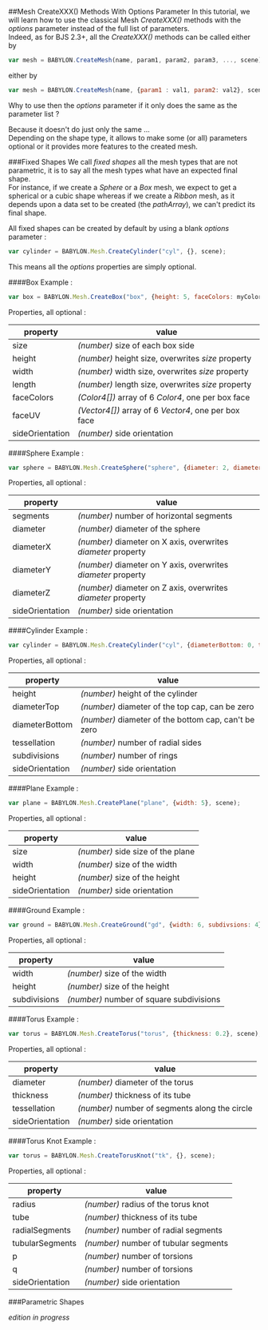 ##Mesh CreateXXX() Methods With Options Parameter
In this tutorial, we will learn how to use the classical Mesh _CreateXXX()_ methods with the _options_ parameter instead of the full list of parameters.  
Indeed, as for BJS 2.3+, all the _CreateXXX()_ methods can be called either by 
```javascript
var mesh = BABYLON.CreateMesh(name, param1, param2, param3, ..., scene);
```
either by
```javascript
var mesh = BABYLON.CreateMesh(name, {param1 : val1, param2: val2}, scene);
```

Why to use then the _options_ parameter if it only does the same as the parameter list ?

Because it doesn't do just only the same ...  
Depending on the shape type, it allows to make some (or all) parameters optional or it provides more features to the created mesh.  

###Fixed Shapes
We call _fixed shapes_ all the mesh types that are not parametric, it is to say all the mesh types what have an expected final shape.  
For instance, if we create a _Sphere_ or a _Box_ mesh, we expect to get a spherical or a cubic shape whereas if we create a _Ribbon_ mesh, as it depends upon a data set to be created (the _pathArray_), we can't predict its final shape.  

All fixed shapes can be created by default by using a blank _options_ parameter :
```javascript
var cylinder = BABYLON.Mesh.CreateCylinder("cyl", {}, scene);
```
This means all the _options_ properties are simply optional.  

####Box
Example :
```javascript
var box = BABYLON.Mesh.CreateBox("box", {height: 5, faceColors: myColors}, scene);
```
Properties, all optional :

property|value
--------|-----
size|_(number)_ size of each box side
height|_(number)_ height size, overwrites _size_ property
width|_(number)_ width size, overwrites _size_ property
length|_(number)_ length size,  overwrites _size_ property 
faceColors|_(Color4[])_ array of 6 _Color4_, one per box face
faceUV|_(Vector4[])_ array of 6 _Vector4_, one per box face
sideOrientation|_(number)_ side orientation

####Sphere
Example :
```javascript
var sphere = BABYLON.Mesh.CreateSphere("sphere", {diameter: 2, diameterX: 3}, scene);
```
Properties, all optional :

property|value
--------|-----
segments|_(number)_ number of horizontal segments
diameter|_(number)_ diameter of the sphere
diameterX|_(number)_ diameter on X axis, overwrites _diameter_ property
diameterY|_(number)_ diameter on Y axis, overwrites _diameter_ property
diameterZ|_(number)_ diameter on Z axis, overwrites _diameter_ property
sideOrientation|_(number)_ side orientation

####Cylinder
Example :
```javascript
var cylinder = BABYLON.Mesh.CreateCylinder("cyl", {diameterBottom: 0, tessellation: 4}, scene);
```
Properties, all optional :

property|value
--------|-----
height|_(number)_ height of the cylinder
diameterTop|_(number)_ diameter of the top cap, can be zero
diameterBottom|_(number)_ diameter of the bottom cap, can't be zero
tessellation|_(number)_ number of radial sides
subdivisions|_(number)_ number of rings
sideOrientation|_(number)_ side orientation

####Plane
Example :
```javascript
var plane = BABYLON.Mesh.CreatePlane("plane", {width: 5}, scene);
```
Properties, all optional :

property|value
--------|-----
size|_(number)_ side size of the plane
width|_(number)_ size of the width
height|_(number)_ size of the height
sideOrientation|_(number)_ side orientation

####Ground
Example :
```javascript
var ground = BABYLON.Mesh.CreateGround("gd", {width: 6, subdivsions: 4}, scene);
```
Properties, all optional :

property|value
--------|-----
width|_(number)_ size of the width
height|_(number)_ size of the height
subdivisions|_(number)_ number of square subdivisions

####Torus
Example :
```javascript
var torus = BABYLON.Mesh.CreateTorus("torus", {thickness: 0.2}, scene);
```
Properties, all optional :

property|value
--------|-----
diameter|_(number)_ diameter of the torus
thickness|_(number)_ thickness of its tube
tessellation|_(number)_ number of segments along the circle
sideOrientation|_(number)_ side orientation

####Torus Knot
Example :
```javascript
var torus = BABYLON.Mesh.CreateTorusKnot("tk", {}, scene);
```
Properties, all optional :

property|value
--------|-----
radius|_(number)_ radius of the torus knot
tube|_(number)_ thickness of its tube
radialSegments|_(number)_ number of radial segments
tubularSegments|_(number)_ number of tubular segments
p|_(number)_ number of torsions
q|_(number)_ number of torsions
sideOrientation|_(number)_ side orientation

###Parametric Shapes

_edition in progress_
